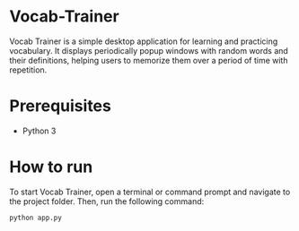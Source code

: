 # Vocab-Trainer
Vocab Trainer is a simple desktop application for learning and practicing vocabulary. It displays periodically popup windows with random words and their definitions, helping users to memorize them over a period of time with repetition.

# Prerequisites
- Python 3

# How to run

To start Vocab Trainer, open a terminal or command prompt and navigate to the project folder. Then, run the following command:
```
python app.py
```
